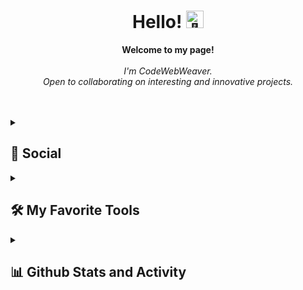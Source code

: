 <h1 align="center">Hello! <img src="https://github-production-user-asset-6210df.s3.amazonaws.com/24524555/238178097-766d336d-b87d-44ba-807c-c51de2bc6b4d.gif" width="28px" alt="👋"></h1>

<p align="center">
    <b>Welcome to my page!</b><br><br>
    <i>
        I'm CodeWebWeaver.<br>
        Open to collaborating on interesting and innovative projects.<br>
    </i><br>
</p>

<br/>


<details>
    <summary><h2>👨 Social</h2></summary>
🖱️ Click here to connect with me through my social contacts below!
  <p>
    <a href="https://www.facebook.com/share/zwwpqx543iT8DV9i/"><img alt="Facebook" src="https://img.shields.io/badge/Instagram-E4405F?style=for-the-badge&logo=instagram&logoColor=white"></a>
    <a https://ua.linkedin.com/in/alexander-parkhomovsky-577548282"><img alt="Linkedin" src="https://img.shields.io/badge/LinkedIn-0077B5?style=for-the-badge&logo=linkedin&logoColor=white"></a>
    <a href="https://www.youtube.com/"><img alt="Youtube" src="https://img.shields.io/badge/YouTube-FF0000?style=for-the-badge&logo=youtube&logoColor=white"></a>    
    
  <br><br>
  </p>
</details>

<details> 
  <summary><h2>🛠️ My Favorite Tools</h2></summary>
  <!-- Some badges are from https://github.com/Envoy-VC/awesome-badges -->

<h3>👨‍💻 Programming and Skills</h3>
🖱️ Click here to view code examples!
<p>
    <a href="https://github.com/CodeWebWeaver/BluetoothDeviceConnectedInfo"><img alt="C#" src=https://img.shields.io/badge/kotlin-%237F52FF.svg?style=for-the-badge&logo=kotlin&logoColor=white></a>
    <a href="https://github.com/CodeWebWeaver/3D-FPS-Tutorial"><img alt="C#" src="https://img.shields.io/badge/C%23-239120?style=for-the-badge&logo=c-sharp&logoColor=white"></a>
    <a href="https://github.com/CodeWebWeaver/valentin"><img alt="HTML" src="https://img.shields.io/badge/HTML-239120?style=for-the-badge&logo=html5&logoColor=white"></a>
    <a href="https://github.com/jv-jun23-jvavaTeam"><img alt="Java" src="https://custom-icon-badges.demolab.com/badge/Java-007396.svg?logo=java&logoColor=white" style="width: 70px; height: auto;"></a>
</p>


<h3>🎓 Education</h3>
🖱️ Click here to see my profile and educational achievements!
<p>
    <a href="https://www.beecrowd.com.br/judge/en/users/statistics/473113"><img alt="Beecrowd" src="https://i.imgur.com/OxvHYDF.png" style="width: 110px; height: auto;"></a>
    <a href="https://www.coursera.org/account/accomplishments/verify/HV9BGNJ473F9"><img alt="Coursera" src="https://img.shields.io/badge/Coursera-%230056D2.svg?style=for-the-badge&logo=Coursera&logoColor=white"></a>
    <a href="https://www.duolingo.com/profile/AlbertAraujo"><img alt="Duolingo" src="https://img.shields.io/badge/Duolingo-%234DC730.svg?style=for-the-badge&logo=Duolingo&logoColor=white"></a>
    <a href="https://auth.geeksforgeeks.org/user/alberteinsteinan"><img alt="Duolingo" src="https://img.shields.io/badge/GeeksforGeeks-gray?style=for-the-badge&logo=geeksforgeeks&logoColor=35914c"></a>
    <a href="https://leetcode.com/AlbertEinsteinAN/"><img alt="LeetCode" src="https://img.shields.io/badge/LeetCode-000000?style=for-the-badge&logo=LeetCode&logoColor=#d16c06"></a>
    <a href="https://www.reddit.com/user/Aromatic_Grab_4061/"><img alt="Reddit" src="https://img.shields.io/badge/Reddit-%23FF4500.svg?style=for-the-badge&logo=Reddit&logoColor=white"></a>
    <a href="https://stackoverflow.com/users/21540034/albert-einstein"><img alt="Stack Overflow" src="https://img.shields.io/badge/-Stackoverflow-FE7A16?style=for-the-badge&logo=stack-overflow&logoColor=white"></a>
    <a href="https://pt.khanacademy.org/profile/kaid_2154904614769729043447745/discussion"><img alt="Khan Academy" src="https://img.shields.io/badge/KhanAcademy-%2314BF96.svg?style=for-the-badge&logo=KhanAcademy&logoColor=white"></a>
</p>
      

<h3>💻 Software and Tools</h3>

<p>
    <a href="#"><img alt=".NET" src="https://img.shields.io/badge/.NET-5C2D91?style=for-the-badge&logo=.net&logoColor=white"></a>
    <a href="#"><img alt="Adobe" src="https://img.shields.io/badge/Adobe%20Creative%20Cloud-DA1F26?style=for-the-badge&logo=Adobe%20Creative%20Cloud&logoColor=white"></a>
    <a href="#"><img alt="Android Studio" src="https://img.shields.io/badge/Android_Studio-3DDC84?style=for-the-badge&logo=android-studio&logoColor=white"></a>
    <a href="#"><img alt="Audacity" src="https://img.shields.io/badge/Audacity-0000CC?style=for-the-badge&logo=audacity&logoColor=white"></a>
    <a href="#"><img alt="Blender" src="https://img.shields.io/badge/blender-%23F5792A.svg?style=for-the-badge&logo=blender&logoColor=white"></a>
    <a href="#"><img alt="Canva" src="https://img.shields.io/badge/Canva-%2300C4CC.svg?style=for-the-badge&logo=Canva&logoColor=white"></a>
    <a href="#"><img alt="Discord" src="https://img.shields.io/badge/Discord-7289DA?style=for-the-badge&logo=discord&logoColor=white"></a>
    <a href="#"><img alt="Eclipse" src="https://img.shields.io/badge/Eclipse-2C2255?style=for-the-badge&logo=eclipse&logoColor=white"></a>   
    <a href="#"><img alt="Git" src="https://img.shields.io/badge/GIT-E44C30?style=for-the-badge&logo=git&logoColor=white"></a>
    <a href="#"><img alt="GitHub Desktop" src="https://img.shields.io/badge/GitHub%20Desktop-8034A9.svg?logo=github&logoColor=white" style="width: 160px; height: auto;"></a>
    <a href="#"><img alt="Libre Office" src="https://img.shields.io/badge/LibreOffice-18A303?style=for-the-badge&logo=LibreOffice&logoColor=white"></a>
    <a href="#"><img alt="Microsoft	Office" src="https://img.shields.io/badge/Microsoft_Office-D83B01?style=for-the-badge&logo=microsoft-office&logoColor=white"></a>
    <a href="#"><img alt="Notepad++	" src="https://img.shields.io/badge/Notepad++-90E59A.svg?style=for-the-badge&logo=notepad%2B%2B&logoColor=black"></a>
    <a href="#"><img alt="OBS Studio" src="https://img.shields.io/badge/-OBS-302E31?logo=obs-studio&logoColor=white" style="width: 70px; height: auto;"></a>
    <a href="#"><img alt="RStudio" src="https://img.shields.io/badge/RStudio-75AADB?style=for-the-badge&logo=RStudio&logoColor=white"></a>
    <a href="#"><img alt="Tableau" src="https://img.shields.io/badge/Tableau-E97627?style=for-the-badge&logo=Tableau&logoColor=white"></a>
    <a href="#"><img alt="Visual Studio Code" src="https://img.shields.io/badge/Visual_Studio_Code-0078D4?style=for-the-badge&logo=visual%20studio%20code&logoColor=white"></a>
    <a href="#"><img alt="Unity" src="https://img.shields.io/badge/unity-%23000000.svg?style=for-the-badge&logo=unity&logoColor=white"></a>
    <a href="#"><img alt="Unreal Engine	" src="https://img.shields.io/badge/unrealengine-%23313131.svg?style=for-the-badge&logo=unrealengine&logoColor=white"></a>
    <a href="#"><img alt="Windows Terminal" src="https://img.shields.io/badge/Windows%20Terminal-%234D4D4D.svg?style=for-the-badge&logo=windows-terminal&logoColor=white"></a>
</p>

  
<h3>🌐 Browsers</h3>

<p>
    <a href="#"><img alt="Brave" src="https://img.shields.io/badge/Brave-FF1B2D?style=for-the-badge&logo=Brave&logoColor=white"></a>
    <a href="#"><img alt="Firefox" src="https://img.shields.io/badge/Firefox-FF7139?style=for-the-badge&logo=Firefox-Browser&logoColor=white"></a>
    <a href="#"><img alt="Google Chrome" src="https://img.shields.io/badge/Google%20Chrome-4285F4?style=for-the-badge&logo=GoogleChrome&logoColor=white"></a>
    <a href="#"><img alt="Opera" src="https://img.shields.io/badge/Opera-FF1B2D?style=for-the-badge&logo=Opera&logoColor=white"></a>
    <a href="#"><img alt="Tor" src="https://img.shields.io/badge/Tor-7D4698?style=for-the-badge&logo=Tor-Browser&logoColor=white"></a>
</p>


<h3>🗄️ Databases and Cloud Hosting</h3>

<p>
    <a href="#"><img alt="Azure" src="https://img.shields.io/badge/azure-%230072C6.svg?style=for-the-badge&logo=microsoftazure&logoColor=white"></a>
    <a href="#"><img alt="Firebase" src="https://img.shields.io/badge/firebase-%23039BE5.svg?style=for-the-badge&logo=firebase"></a>
    <a href="#"><img alt="Github Pages" src="https://img.shields.io/badge/github%20pages-121013?style=for-the-badge&logo=github&logoColor=white"></a>
    <a href="#"><img alt="Google Cloud" src="https://img.shields.io/badge/GoogleCloud-%234285F4.svg?style=for-the-badge&logo=google-cloud&logoColor=white"></a>
</p>
          

<h3>🎛️ Operating System</h3>

<p>
    <a href="#"><img alt="Android" src="https://img.shields.io/badge/Android-3DDC84?style=for-the-badge&logo=android&logoColor=white"></a>
    <a href="#"><img alt="Kali" src="https://img.shields.io/badge/Kali-268BEE?style=for-the-badge&logo=kalilinux&logoColor=white"></a>
    <a href="#"><img alt="Linux Mint" src="https://img.shields.io/badge/Linux%20Mint-87CF3E?style=for-the-badge&logo=Linux%20Mint&logoColor=white"></a>
    <a href="#"><img alt="Manjaro" src="https://img.shields.io/badge/Manjaro-35BF5C?style=for-the-badge&logo=Manjaro&logoColor=white"></a>
    <a href="#"><img alt="Ubuntu" src="https://img.shields.io/badge/Ubuntu-E95420?style=for-the-badge&logo=ubuntu&logoColor=white"></a>
    <a href="#"><img alt="Windows Xp, 7, 10 and 11" src="https://img.shields.io/badge/Windows-0078D6?style=for-the-badge&logo=windows&logoColor=white"></a>
</p>
  </details>

  
<details> 
  <summary><h2>📊 Github Stats and Activity</h2></summary>

  <h3>🔥 Streak Stats</h3>

  <!-- GitHub Readme Streak Stats - https://github.com/DenverCoder1/github-readme-streak-stats -->
  <p>
    <a href="https://streak-stats.demolab.com/?user=AlbertEinsteinAN&theme=dark&border_radius=1">
      <img title="🔥 Get streak stats for your profile at git.io/streak-stats" alt="AlbertEinsteinAN's streak" src="https://github-readme-streak-stats.herokuapp.com/?user=AlbertEinsteinAN&theme=dark&hide_border=true" height="200px"/></a>
  </p>

  <h3>💻 GitHub Profile Stats</h3>

<a href="https://github.com/AlbertEinsteinAN/github-readme-stats"><img alt="AlbertEinsteinAN's Github Stats" src="https://github-readme-stats.vercel.app/api?username=AlbertEinsteinAN&theme=dark&show_icons=true&hide_border=true&count_private=true" height="185px"/></a>
<a href="https://github.com/anuraghazra/github-readme-stats"><img alt="AlbertEinsteinAN's Top Languages" src="https://github-readme-stats.vercel.app/api/top-langs/?username=AlbertEinsteinAN&theme=dark&show_icons=true&hide_border=true&layout=compact" height="185px"/></a>
  <br/>

  <b>Note:</b> Top languages is only a metric of the languages my public code consists of and doesn't reflect experience or skill level.
  
  <!-- https://github.com/ashutosh00710/github-readme-activity-graph -->

  <a href="https://github.com/ashutosh00710/github-readme-activity-graph"><img alt="AlbertEinsteinAN's Activity Graph" src="https://github-readme-activity-graph.vercel.app/graph?username=AlbertEinsteinAN&bg_color=151515&color=ede607&line=0d8220&point=ffffff&area=true&hide_border=true" /></a>
   <h3>⚡ Recent GitHub Activity</h3>

   <!-- https://github.com/jamesgeorge007/github-activity-readme -->
   <!--START_SECTION:activity-->
 
 1. 🎉 Merged in [Beecrowd-Solutions/VS-files](https://github.com/AlbertEinsteinAN/Beecrowd-Solutions/tree/main/VS-files)
 2. 🎉 Merged in [Beecrowd-Solutions/Eclipse-files](https://github.com/AlbertEinsteinAN/Beecrowd-Solutions/tree/main/Eclipse-files)
 3. 🗣 Commented in Eggshi Game
 4. 🗣 Commented in Java project of POO
 <!--END_SECTION:activity-->

</details>
